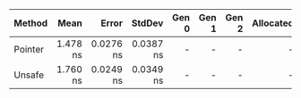 |  Method |     Mean |     Error |    StdDev | Gen 0 | Gen 1 | Gen 2 | Allocated |
|-------- |---------:|----------:|----------:|------:|------:|------:|----------:|
| Pointer | 1.478 ns | 0.0276 ns | 0.0387 ns |     - |     - |     - |         - |
|  Unsafe | 1.760 ns | 0.0249 ns | 0.0349 ns |     - |     - |     - |         - |
